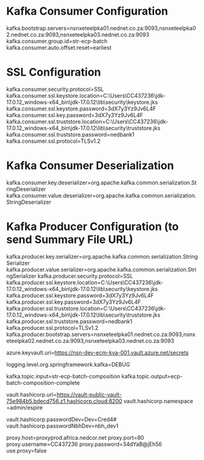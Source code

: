 # Kafka Consumer Configuration
kafka.bootstrap.servers=nsnxeteelpka01.nednet.co.za:9093,nsnxeteelpka02.nednet.co.za:9093,nsnxeteelpka03.nednet.co.za:9093
kafka.consumer.group.id=str-ecp-batch
kafka.consumer.auto.offset.reset=earliest

# SSL Configuration
kafka.consumer.security.protocol=SSL
kafka.consumer.ssl.keystore.location=C:\\Users\\CC437236\\jdk-17.0.12_windows-x64_bin\\jdk-17.0.12\\lib\\security\\keystore.jks
kafka.consumer.ssl.keystore.password=3dX7y3Yz9Jv6L4F
kafka.consumer.ssl.key.password=3dX7y3Yz9Jv6L4F
kafka.consumer.ssl.truststore.location=C:\\Users\\CC437236\\jdk-17.0.12_windows-x64_bin\\jdk-17.0.12\\lib\\security\\truststore.jks
kafka.consumer.ssl.truststore.password=nedbank1
kafka.consumer.ssl.protocol=TLSv1.2

# Kafka Consumer Deserialization
kafka.consumer.key.deserializer=org.apache.kafka.common.serialization.StringDeserializer
kafka.consumer.value.deserializer=org.apache.kafka.common.serialization.StringDeserializer

# Kafka Producer Configuration (to send Summary File URL)
kafka.producer.key.serializer=org.apache.kafka.common.serialization.StringSerializer
kafka.producer.value.serializer=org.apache.kafka.common.serialization.StringSerializer
kafka.producer.security.protocol=SSL
kafka.producer.ssl.keystore.location=C:\\Users\\CC437236\\jdk-17.0.12_windows-x64_bin\\jdk-17.0.12\\lib\\security\\keystore.jks
kafka.producer.ssl.keystore.password=3dX7y3Yz9Jv6L4F
kafka.producer.ssl.key.password=3dX7y3Yz9Jv6L4F
kafka.producer.ssl.truststore.location=C:\\Users\\CC437236\\jdk-17.0.12_windows-x64_bin\\jdk-17.0.12\\lib\\security\\truststore.jks
kafka.producer.ssl.truststore.password=nedbank1
kafka.producer.ssl.protocol=TLSv1.2
kafka.producer.bootstrap.servers=nsnxeteelpka01.nednet.co.za:9093,nsnxeteelpka02.nednet.co.za:9093,nsnxeteelpka03.nednet.co.za:9093

azure.keyvault.uri=https://nsn-dev-ecm-kva-001.vault.azure.net/secrets

logging.level.org.springframework.kafka=DEBUG

kafka.topic.input=str-ecp-batch-composition
kafka.topic.output=ecp-batch-composition-complete

vault.hashicorp.url=https://vault-public-vault-75e984b5.bdecd756.z1.hashicorp.cloud:8200
vault.hashicorp.namespace =admin/espire

vault.hashicorp.passwordDev=Dev+Cred4#
vault.hashicorp.passwordNbhDev=nbh_dev1

proxy.host=proxyprod.africa.nedcor.net
proxy.port=80
proxy.username=CC437236
proxy.password=34dYaB@jEh56
use.proxy=false
